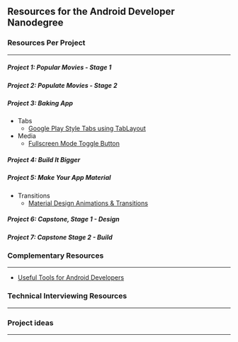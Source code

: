 ## Resources for the Android Developer Nanodegree

### Resources Per Project

----

##### Project 1: Popular Movies - Stage 1

##### Project 2: Populate Movies - Stage 2

##### Project 3: Baking App

   - Tabs
     - [Google Play Style Tabs using TabLayout](https://guides.codepath.com/android/google-play-style-tabs-using-tablayout#sliding-tabs-layout)
- Media
    - [Fullscreen Mode Toggle Button](https://geoffledak.com/blog/2017/09/11/how-to-add-a-fullscreen-toggle-button-to-exoplayer-in-android/)

##### Project 4: Build It Bigger

##### Project 5: Make Your App Material

 - Transitions
   - [Material Design Animations & Transitions](http://lgvalle.xyz/2015/06/07/material-animations/)

##### Project 6: Capstone, Stage 1 - Design

##### Project 7: Capstone Stage 2 - Build     



### Complementary Resources

----

- [Useful Tools for Android Developers](https://github.com/popnfresh234/udacity_android_resources)

### Technical Interviewing Resources

----

### Project ideas

----

